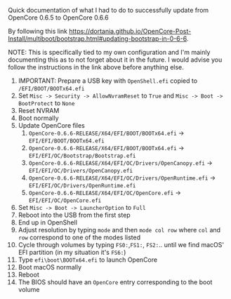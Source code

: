 Quick documentation of what I had to do to successfully update from OpenCore 0.6.5 to OpenCore 0.6.6

By following this link https://dortania.github.io/OpenCore-Post-Install/multiboot/bootstrap.html#updating-bootstrap-in-0-6-6.

NOTE: This is specifically tied to my own configuration and I'm mainly documenting this as to not forget about it in the future. I would advise you follow the instructions in the link above before anything else.

1. IMPORTANT: Prepare a USB key with `OpenShell.efi` copied to `/EFI/BOOT/BOOTx64.efi`
2. Set `Misc -> Security -> AllowNvramReset` to `True` and `Misc -> Boot -> BootProtect` to `None`
3. Reset NVRAM
4. Boot normally
5. Update OpenCore files
   1. `OpenCore-0.6.6-RELEASE/X64/EFI/BOOT/BOOTx64.efi` -> `EFI/EFI/BOOT/BOOTx64.efi`
   2. `OpenCore-0.6.6-RELEASE/X64/EFI/BOOT/BOOTx64.efi` -> `EFI/EFI/OC/Bootstrap/Bootstrap.efi`
   3. `OpenCore-0.6.6-RELEASE/X64/EFI/OC/Drivers/OpenCanopy.efi` -> `EFI/EFI/OC/Drivers/OpenCanopy.efi`
   4. `OpenCore-0.6.6-RELEASE/X64/EFI/OC/Drivers/OpenRuntime.efi` -> `EFI/EFI/OC/Drivers/OpenRuntime.efi`
   5. `OpenCore-0.6.6-RELEASE/X64/EFI/OC/OpenCore.efi` -> `EFI/EFI/OC/OpenCore.efi`
6. Set `Misc -> Boot -> LauncherOption` to `Full`
7. Reboot into the USB from the first step
8. End up in OpenShell
9. Adjust resolution by typing `mode` and then `mode col row` where `col` and `row` correspond to one of the modes listed
10. Cycle through volumes by typing `FS0:`,`FS1:`, `FS2:`.. until we find macOS' EFI partition (in my situation it's `FS6:`)
11. Type `efi\boot\BOOTx64.efi` to launch OpenCore
12. Boot macOS normally
13. Reboot
14. The BIOS should have an `OpenCore` entry corresponding to the boot volume
